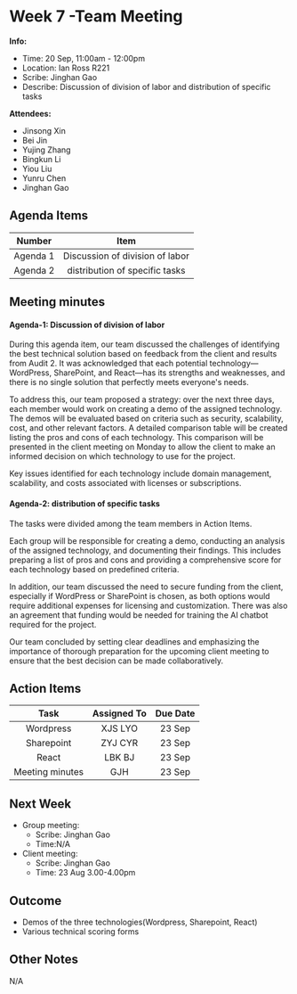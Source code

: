 # Week 7 -Team Meeting 
**Info:**
- Time: 20 Sep, 11:00am - 12:00pm
- Location: Ian Ross R221
- Scribe: Jinghan Gao
- Describe: Discussion of division of labor and distribution of specific tasks

**Attendees:**
- Jinsong Xin
- Bei Jin
- Yujing Zhang
- Bingkun Li
- Yiou Liu
- Yunru Chen
- Jinghan Gao

## Agenda Items
| Number    |        Item                                            |
|:---------:|:------------------------------------------------------:|
| Agenda 1  | Discussion of division of labor                        |
| Agenda 2  | distribution of specific tasks                         |



## Meeting minutes
#### Agenda-1: Discussion of division of labor
During this agenda item, our team discussed the challenges of identifying the best technical solution based on feedback from the client and results from Audit 2. It was acknowledged that each potential technology—WordPress, SharePoint, and React—has its strengths and weaknesses, and there is no single solution that perfectly meets everyone's needs.

To address this, our team proposed a strategy: over the next three days, each member would work on creating a demo of the assigned technology. The demos will be evaluated based on criteria such as security, scalability, cost, and other relevant factors. A detailed comparison table will be created listing the pros and cons of each technology. This comparison will be presented in the client meeting on Monday to allow the client to make an informed decision on which technology to use for the project.

Key issues identified for each technology include domain management, scalability, and costs associated with licenses or subscriptions.

#### Agenda-2: distribution of specific tasks  
The tasks were divided among the team members in Action Items.

Each group will be responsible for creating a demo, conducting an analysis of the assigned technology, and documenting their findings. This includes preparing a list of pros and cons and providing a comprehensive score for each technology based on predefined criteria.

In addition, our team discussed the need to secure funding from the client, especially if WordPress or SharePoint is chosen, as both options would require additional expenses for licensing and customization. There was also an agreement that funding would be needed for training the AI chatbot required for the project.

Our team concluded by setting clear deadlines and emphasizing the importance of thorough preparation for the upcoming client meeting to ensure that the best decision can be made collaboratively.

## Action Items
| Task                        | Assigned To  |  Due Date  |
|:---------------------------:|:------------:|:----------:|
| Wordpress                   |  XJS LYO     | 23 Sep     |
| Sharepoint                  |  ZYJ CYR     | 23 Sep     |
| React                       |  LBK BJ      | 23 Sep     |
| Meeting minutes             |  GJH         | 23 Sep     |


## Next Week

- Group meeting:
  - Scribe: Jinghan Gao
  - Time:N/A
- Client meeting: 
  - Scribe: Jinghan Gao
  - Time: 23 Aug 3.00-4.00pm 
    
## Outcome
- Demos of the three technologies(Wordpress, Sharepoint, React)
- Various technical scoring forms

## Other Notes
N/A